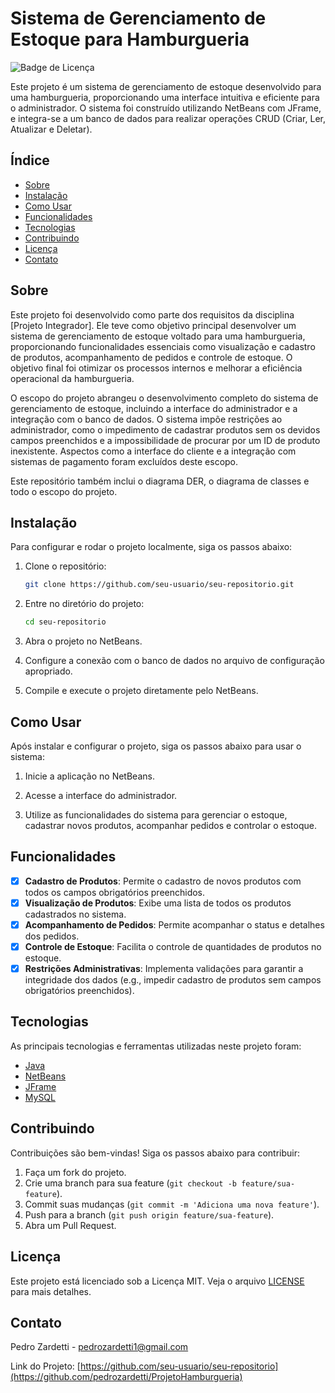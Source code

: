 # Sistema de Gerenciamento de Estoque para Hamburgueria

![Badge de Licença](https://img.shields.io/badge/licença-MIT-blue.svg)

Este projeto é um sistema de gerenciamento de estoque desenvolvido para uma hamburgueria, proporcionando uma interface intuitiva e eficiente para o administrador. O sistema foi construído utilizando NetBeans com JFrame, e integra-se a um banco de dados para realizar operações CRUD (Criar, Ler, Atualizar e Deletar).

## Índice

- [Sobre](#sobre)
- [Instalação](#instalação)
- [Como Usar](#como-usar)
- [Funcionalidades](#funcionalidades)
- [Tecnologias](#tecnologias)
- [Contribuindo](#contribuindo)
- [Licença](#licença)
- [Contato](#contato)

## Sobre

Este projeto foi desenvolvido como parte dos requisitos da disciplina [Projeto Integrador]. Ele teve como objetivo principal desenvolver um sistema de gerenciamento de estoque voltado para uma hamburgueria, proporcionando funcionalidades essenciais como visualização e cadastro de produtos, acompanhamento de pedidos e controle de estoque. O objetivo final foi otimizar os processos internos e melhorar a eficiência operacional da hamburgueria.

O escopo do projeto abrangeu o desenvolvimento completo do sistema de gerenciamento de estoque, incluindo a interface do administrador e a integração com o banco de dados. O sistema impõe restrições ao administrador, como o impedimento de cadastrar produtos sem os devidos campos preenchidos e a impossibilidade de procurar por um ID de produto inexistente. Aspectos como a interface do cliente e a integração com sistemas de pagamento foram excluídos deste escopo.

Este repositório também inclui o diagrama DER, o diagrama de classes e todo o escopo do projeto.

## Instalação

Para configurar e rodar o projeto localmente, siga os passos abaixo:

1. Clone o repositório:
    ```bash
    git clone https://github.com/seu-usuario/seu-repositorio.git
    ```

2. Entre no diretório do projeto:
    ```bash
    cd seu-repositorio
    ```

3. Abra o projeto no NetBeans.

4. Configure a conexão com o banco de dados no arquivo de configuração apropriado.

5. Compile e execute o projeto diretamente pelo NetBeans.

## Como Usar

Após instalar e configurar o projeto, siga os passos abaixo para usar o sistema:

1. Inicie a aplicação no NetBeans.

2. Acesse a interface do administrador.

3. Utilize as funcionalidades do sistema para gerenciar o estoque, cadastrar novos produtos, acompanhar pedidos e controlar o estoque.

## Funcionalidades

- [x] **Cadastro de Produtos**: Permite o cadastro de novos produtos com todos os campos obrigatórios preenchidos.
- [x] **Visualização de Produtos**: Exibe uma lista de todos os produtos cadastrados no sistema.
- [x] **Acompanhamento de Pedidos**: Permite acompanhar o status e detalhes dos pedidos.
- [x] **Controle de Estoque**: Facilita o controle de quantidades de produtos no estoque.
- [x] **Restrições Administrativas**: Implementa validações para garantir a integridade dos dados (e.g., impedir cadastro de produtos sem campos obrigatórios preenchidos).

## Tecnologias

As principais tecnologias e ferramentas utilizadas neste projeto foram:

- [Java](https://www.oracle.com/java/)
- [NetBeans](https://netbeans.apache.org/)
- [JFrame](https://docs.oracle.com/javase/tutorial/uiswing/components/frame.html)
- [MySQL](https://www.mysql.com/)

## Contribuindo

Contribuições são bem-vindas! Siga os passos abaixo para contribuir:

1. Faça um fork do projeto.
2. Crie uma branch para sua feature (`git checkout -b feature/sua-feature`).
3. Commit suas mudanças (`git commit -m 'Adiciona uma nova feature'`).
4. Push para a branch (`git push origin feature/sua-feature`).
5. Abra um Pull Request.

## Licença

Este projeto está licenciado sob a Licença MIT. Veja o arquivo [LICENSE](LICENSE) para mais detalhes.

## Contato

Pedro Zardetti - pedrozardetti1@gmail.com

Link do Projeto: [https://github.com/seu-usuario/seu-repositorio](https://github.com/pedrozardetti/ProjetoHamburgueria)
